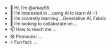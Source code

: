 - 👋 Hi, I’m @arkay55
- 👀 I’m interested in ...using AI to learn AI :-)
- 🌱 I’m currently learning ...Generative AI, Fabric 
- 💞️ I’m looking to collaborate on ...
- 📫 How to reach me ...
- 😄 Pronouns: ...
- ⚡ Fun fact: ...

<!---
arkay55/arkay55 is a ✨ special ✨ repository because its `README.md` (this file) appears on your GitHub profile.
You can click the Preview link to take a look at your changes.
--->
